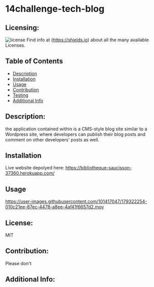 # 14challenge-tech-blog
  ## Licensing:
  ![license](https://img.shields.io/badge/license-MIT-blue)
  Find info at (https://shields.io) about all the many available Licenses.
  ## Table of Contents 
  - [Description](#description)
  - [Installation](#installation)
  - [Usage](#usage)
  - [Contribution](#contribution)
  - [Testing](#testing)
  - [Additional Info](#additional-info)
  ## Description:
  the application contained within is a CMS-style blog site similar to a Wordpress site, where developers can publish their blog posts and comment on other developers’ posts as well. 
  ## Installation
  Live website depolyed here: https://bibliotheque-saucisson-37360.herokuapp.com/
  ## Usage
  

https://user-images.githubusercontent.com/101417047/179322254-010c21ee-87ec-4478-a8ee-4af41f6657d2.mov


  ## License:
  MIT
  ## Contribution:
 Please don't
  ## Additional Info:
 
